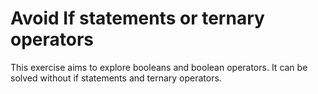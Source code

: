 # Avoid If statements or ternary operators

This exercise aims to explore booleans and boolean operators. It can be solved without if statements and ternary operators.